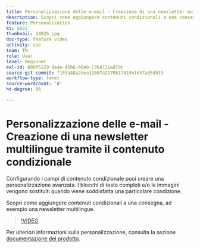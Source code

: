 ```yaml
---
title: Personalizzazione delle e-mail - Creazione di una newsletter multilingue tramite il contenuto condizionale
description: Scopri come aggiungere contenuti condizionali a una consegna, ad esempio una newsletter multilingue.
feature: Personalization
kt: 5922
thumbnail: 24926.jpg
doc-type: feature video
activity: use
team: TM
role: User
level: Beginner
exl-id: 080f5229-9eae-45b6-b0e0-13b4721ad79c
source-git-commit: f155a48a2eea11867a217051741941d57ad54915
workflow-type: tm+mt
source-wordcount: '0'
ht-degree: 0%

---
```


# Personalizzazione delle e-mail - Creazione di una newsletter multilingue tramite il contenuto condizionale

Configurando i campi di contenuto condizionale puoi creare una personalizzazione avanzata. I blocchi di testo completi e/o le immagini vengono sostituiti quando viene soddisfatta una particolare condizione.

Scopri come aggiungere contenuti condizionali a una consegna, ad esempio una newsletter multilingue.

>[!VIDEO](https://video.tv.adobe.com/v/24926?quality=12&learn=on)

Per ulteriori informazioni sulla personalizzazione, consulta la sezione [documentazione del prodotto](https://experienceleague.adobe.com/docs/campaign-classic/using/sending-messages/personalizing-deliveries/about-personalization.html?lang=it).
